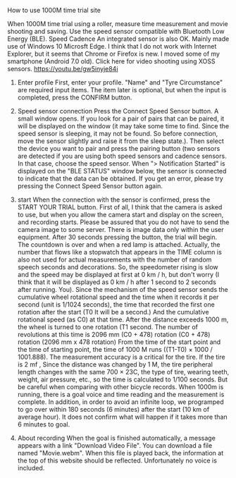  How to use 1000M time trial site

 When 1000M time trial using a roller, measure time measurement and movie shooting and saving. Use the speed sensor compatible with Bluetooth Low Energy (BLE). Speed ​​Cadence An integrated sensor is also OK. Mainly made use of Windows 10 Microsft Edge.
 I think that I do not work with Internet Explorer, but it seems that Chrome or Firefox is new. I moved some of my smartphone (Android 7.0 old). Click here for video shooting using XOSS sensors. 
https://youtu.be/gw5inyje84i

 1. Enter profile
 First, enter your profile. "Name"  and "Tyre Circumstance"  are required input items. The item later is optional, but when the input is completed, press the CONFIRM button.

 2. Speed ​​sensor connection
 Press the Connect Speed ​​Sensor button. A small window opens. If you look for a pair of pairs that can be paired, it will be displayed on the window (it may take some time to find. Since the speed sensor is sleeping, it may not be found. So before connection, move the sensor slightly and raise it from the sleep state.).
 Then select the device you want to pair and press the pairing button (two sensors are detected if you are using both speed sensors and cadence sensors. In that case, choose the speed sensor. When "> Notification Started" is displayed on the "BLE STATUS" window below, the sensor is connected to indicate that the data can be obtained. If you get an error, please try pressing the Connect Speed ​​Sensor button again.

 3. start
 When the connection with the sensor is confirmed, press the START YOUR TRIAL button.
 First of all, I think that the camera is asked to use, but when you allow the camera start and display on the screen, and recording starts.
 Please be assured that you do not have to send the camera image to some server. There is image data only within the user equipment.
 After 30 seconds pressing the button, the trial will begin. The countdown is over and when a red lamp is attached.
 Actually, the number that flows like a stopwatch that appears in the TIME column is also not used for actual measurements with the number of random speech seconds and decorations. So, the speedometer rising is slow and the speed may be displayed at first at 0 km / h, but don't worry (I think that it will be displayed as 0 km / h after 1 second to 2 seconds after running. You).
 Since the mechanism of the speed sensor sends the cumulative wheel rotational speed and the time when it records it per second (unit is 1/1024 seconds), the time that recorded the first one rotation after the start (T0 It will be a second.) And the cumulative rotational speed (as C0) at that time. After the distance exceeds 1000 m, the wheel is turned to one rotation (T1 second. The number of revolutions at this time is 2096 mm (C0 + 478) rotation (C0 + 478) rotation (2096 mm x 478 rotation) From the time of the start point and the time of starting point, the time of 1000 M runs ((T1-T0) × 1000 / 1001.888).
 The measurement accuracy is a critical for the tire. If the tire is 2 mf , Since the distance was changed by 1 M, the tire peripheral length changes with the same 700 × 23C, the type of tire, wearing teeth, weight, air pressure, etc., so the time is calculated to 1/100 seconds. But be careful when comparing with other bicycle records.
 When 1000m is running, there is a goal voice and time reading and the measurement is complete. In addition, in order to avoid an infinite loop, we programped to go over within 180 seconds (6 minutes) after the start (10 km of average hour). It does not confirm what will happen if it takes more than 6 minutes to goal.

 4. About recording
 When the goal is finished automatically, a message appears with a link "Download Video File". You can download a file named "Movie.webm". When this file is played back, the information at the top of this website should be reflected. Unfortunately no voice is included.
